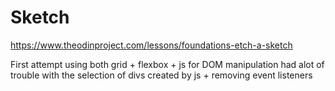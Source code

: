 # Sketch
https://www.theodinproject.com/lessons/foundations-etch-a-sketch

First attempt using both grid + flexbox + js for DOM manipulation
had alot of trouble with the selection of divs created by js + removing event listeners
